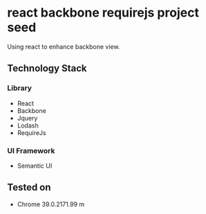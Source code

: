 # react backbone requirejs project seed

Using react to enhance backbone view.

## Technology Stack

### Library

- React
- Backbone
- Jquery
- Lodash
- RequireJs

### UI Framework

- Semantic UI


## Tested on

- Chrome 39.0.2171.99 m



